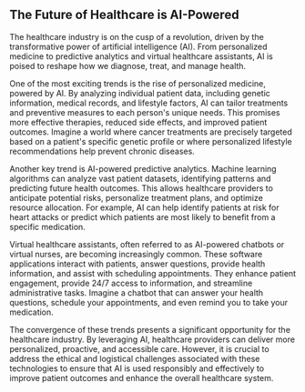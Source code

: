 ## The Future of Healthcare is AI-Powered

The healthcare industry is on the cusp of a revolution, driven by the transformative power of artificial intelligence (AI). From personalized medicine to predictive analytics and virtual healthcare assistants, AI is poised to reshape how we diagnose, treat, and manage health.

One of the most exciting trends is the rise of personalized medicine, powered by AI. By analyzing individual patient data, including genetic information, medical records, and lifestyle factors, AI can tailor treatments and preventive measures to each person's unique needs. This promises more effective therapies, reduced side effects, and improved patient outcomes. Imagine a world where cancer treatments are precisely targeted based on a patient's specific genetic profile or where personalized lifestyle recommendations help prevent chronic diseases.

Another key trend is AI-powered predictive analytics. Machine learning algorithms can analyze vast patient datasets, identifying patterns and predicting future health outcomes. This allows healthcare providers to anticipate potential risks, personalize treatment plans, and optimize resource allocation. For example, AI can help identify patients at risk for heart attacks or predict which patients are most likely to benefit from a specific medication.

Virtual healthcare assistants, often referred to as AI-powered chatbots or virtual nurses, are becoming increasingly common. These software applications interact with patients, answer questions, provide health information, and assist with scheduling appointments. They enhance patient engagement, provide 24/7 access to information, and streamline administrative tasks. Imagine a chatbot that can answer your health questions, schedule your appointments, and even remind you to take your medication.

The convergence of these trends presents a significant opportunity for the healthcare industry. By leveraging AI, healthcare providers can deliver more personalized, proactive, and accessible care. However, it is crucial to address the ethical and logistical challenges associated with these technologies to ensure that AI is used responsibly and effectively to improve patient outcomes and enhance the overall healthcare system.